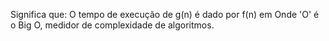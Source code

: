 Significa que: O tempo de execução de g(n) é dado por f(n) em Onde 'O' é o Big O, medidor de complexidade de algoritmos.
